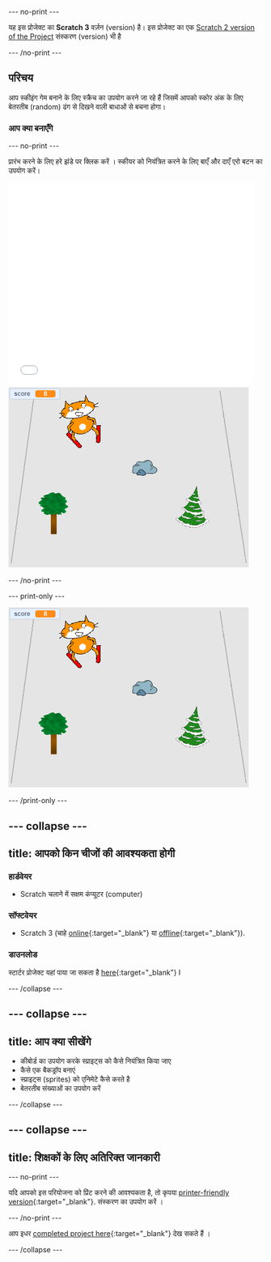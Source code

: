 --- no-print ---

यह इस प्रोजेक्ट का **Scratch 3** वर्ज़न (version) है। इस प्रोजेक्ट का एक [ Scratch 2 version of the Project](https://projects.raspberrypi.org/en/projects/scratch-cat-goes-skiing-scratch2) संस्करण (version) भी है

--- /no-print ---

## परिचय

आप स्कीइंग गेम बनाने के लिए स्क्रैच का उपयोग करने जा रहे हैं जिसमें आपको स्कोर अंक के लिए बेतरतीब (random) ढंग से दिखने वाली बाधाओं से बचना होगा।

### आप क्या बनाएँगे

--- no-print ---

प्रारंभ करने के लिए हरे झंडे पर क्लिक करें । स्कीयर को नियंत्रित करने के लिए बाएँ और दाएँ एरो बटन का उपयोग करें।

<div class="scratch-preview">
  <iframe allowtransparency="true" width="485" height="402" src="//scratch.mit.edu/projects/embed/281116583/?autostart=false" frameborder="0" scrolling="no"></iframe>
  <img src="images/skiing-final.png">
</div>

--- /no-print ---

--- print-only ---

![पूर्ण प्रोजेक्ट](images/skiing-final.png)

--- /print-only ---

--- collapse ---
---
title: आपको किन चीजों की आवश्यकता होगी
---

### हार्डवेयर

+ Scratch चलाने में सक्षम कंप्यूटर (computer)

### सॉफ्टवेयर

+ Scratch 3 (चाहे [online](http://rpf.io/scratchon){:target="_blank"} या [offline](http://rpf.io/scratchoff){:target="_blank"}).

### डाउनलोड

स्टार्टर प्रोजेक्ट यहां पाया जा सकता है [here](http://rpf.io/p/en/scratch-cat-goes-skiing-go){:target="_blank"} I

--- /collapse ---

--- collapse ---
---
title: आप क्या सीखेंगे
---

+ कीबोर्ड का उपयोग करके स्प्राइट्स को कैसे नियंत्रित किया जाए
+ कैसे एक बैकड्रॉप बनाएं
+ स्प्राइट्स (sprites) को एनिमेटे कैसे करते है
+ बेतरतीब संख्याओं का उपयोग करें

--- /collapse ---

--- collapse ---
---
title: शिक्षकों के लिए अतिरिक्त जानकारी
---

--- no-print ---

यदि आपको इस परियोजना को प्रिंट करने की आवश्यकता है, तो कृपया  [printer-friendly version](https://projects.raspberrypi.org/en/projects/scratch-cat-goes-skiing/print){:target="_blank"}. संस्करण का उपयोग करें ।

--- /no-print ---

आप इधर [completed project here](http://rpf.io/p/en/scratch-cat-goes-skiing-get){:target="_blank"} देख सकते हैं ।

--- /collapse ---

